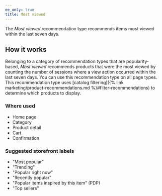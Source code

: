 ```yaml
---
ee_only: true
title: Most viewed
---
```


The _Most viewed_ recommendation type recommends items most viewed within the last seven days.

## How it works

Belonging to a category of recommendation types that are popularity-based, _Most viewed_ recommends products that were the most viewed by counting the number of sessions where a view action occurred within the last seven days. You can use this recommendation type on all page types. This recommendation type uses [catalog filtering]({% link marketing/product-recommendations.md %}#filter-recommendations) to determine which products to display.

### Where used

-  Home page
-  Category
-  Product detail
-  Cart
-  Confirmation

### Suggested storefront labels

-  "Most popular"
-  "Trending"
-  "Popular right now"
-  "Recently popular"
-  "Popular items inspired by this item" (PDP)
-  "Top sellers"
